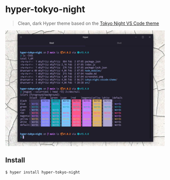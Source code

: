 # hyper-tokyo-night

> Clean, dark Hyper theme based on the [Tokyo Night VS Code theme](https://github.com/enkia/tokyo-night-vscode-theme)

![](screenshot.jpg)

## Install

```
$ hyper install hyper-tokyo-night
```
